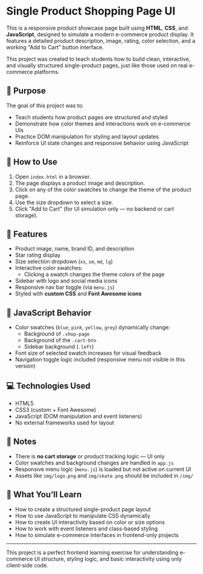 # Single Product Shopping Page UI

This is a responsive product showcase page built using **HTML**, **CSS**, and **JavaScript**, designed to simulate a modern e-commerce product display. It features a detailed product description, image, rating, color selection, and a working "Add to Cart" button interface.

This project was created to teach students how to build clean, interactive, and visually structured single-product pages, just like those used on real e-commerce platforms.

## 🎯 Purpose

The goal of this project was to:

- Teach students how product pages are structured and styled
- Demonstrate how color themes and interactions work on e-commerce UIs
- Practice DOM manipulation for styling and layout updates
- Reinforce UI state changes and responsive behavior using JavaScript

## 🧱 How to Use

1. Open `index.html` in a browser.
2. The page displays a product image and description.
3. Click on any of the color swatches to change the theme of the product page.
4. Use the size dropdown to select a size.
5. Click "Add to Cart" (for UI simulation only — no backend or cart storage).

## 🚀 Features

- Product image, name, brand ID, and description
- Star rating display
- Size selection dropdown (`xs`, `sm`, `md`, `lg`)
- Interactive color swatches:
  - Clicking a swatch changes the theme colors of the page
- Sidebar with logo and social media icons
- Responsive nav bar toggle (via `menu.js`)
- Styled with **custom CSS** and **Font Awesome icons**

## 🧩 JavaScript Behavior

- Color swatches (`blue`, `pink`, `yellow`, `grey`) dynamically change:
  - Background of `.shop-page`
  - Background of the `.cart-btn`
  - Sidebar background (`.left`)
- Font size of selected swatch increases for visual feedback
- Navigation toggle logic included (responsive menu not visible in this version)

## 💻 Technologies Used

- HTML5
- CSS3 (custom + Font Awesome)
- JavaScript (DOM manipulation and event listeners)
- No external frameworks used for layout

## 📌 Notes

- There is **no cart storage** or product tracking logic — UI only
- Color swatches and background changes are handled in `app.js`
- Responsive menu logic (`menu.js`) is loaded but not active on current UI
- Assets like `img/logo.png` and `img/skate.png` should be included in `/img/`

## 🧠 What You’ll Learn

- How to create a structured single-product page layout
- How to use JavaScript to manipulate CSS dynamically
- How to create UI interactivity based on color or size options
- How to work with event listeners and class-based styling
- How to simulate e-commerce interfaces in frontend-only projects

---

This project is a perfect frontend learning exercise for understanding e-commerce UI structure, styling logic, and basic interactivity using only client-side code.
